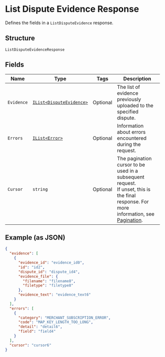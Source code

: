 
# List Dispute Evidence Response

Defines the fields in a `ListDisputeEvidence` response.

## Structure

`ListDisputeEvidenceResponse`

## Fields

| Name | Type | Tags | Description |
|  --- | --- | --- | --- |
| `Evidence` | [`IList<DisputeEvidence>`](../../doc/models/dispute-evidence.md) | Optional | The list of evidence previously uploaded to the specified dispute. |
| `Errors` | [`IList<Error>`](../../doc/models/error.md) | Optional | Information about errors encountered during the request. |
| `Cursor` | `string` | Optional | The pagination cursor to be used in a subsequent request.<br>If unset, this is the final response. For more information, see [Pagination](https://developer.squareup.com/docs/build-basics/common-api-patterns/pagination). |

## Example (as JSON)

```json
{
  "evidence": [
    {
      "evidence_id": "evidence_id0",
      "id": "id2",
      "dispute_id": "dispute_id4",
      "evidence_file": {
        "filename": "filename8",
        "filetype": "filetype8"
      },
      "evidence_text": "evidence_text6"
    }
  ],
  "errors": [
    {
      "category": "MERCHANT_SUBSCRIPTION_ERROR",
      "code": "MAP_KEY_LENGTH_TOO_LONG",
      "detail": "detail6",
      "field": "field4"
    }
  ],
  "cursor": "cursor6"
}
```

